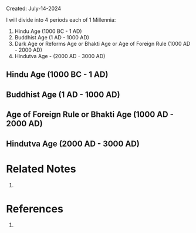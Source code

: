 Created: July-14-2024

I will divide into 4 periods each of 1 Millennia:

1. Hindu Age (1000 BC - 1 AD)
2. Buddhist Age (1 AD - 1000 AD)
3. Dark Age or Reforms Age or Bhakti Age or Age of Foreign Rule (1000 AD - 2000 AD)
4. Hindutva Age - (2000 AD - 3000 AD)

## Hindu Age (1000 BC - 1 AD)



## Buddhist Age (1 AD - 1000 AD)



## Age of Foreign Rule or Bhakti Age (1000 AD - 2000 AD)



## Hindutva Age (2000 AD - 3000 AD)



# Related Notes

1. 
# References

1. 